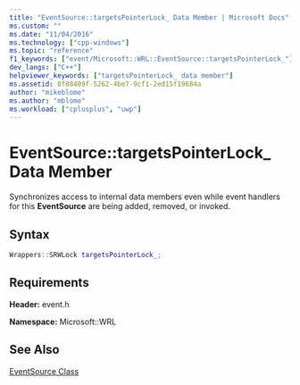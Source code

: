 ```yaml
---
title: "EventSource::targetsPointerLock_ Data Member | Microsoft Docs"
ms.custom: ""
ms.date: "11/04/2016"
ms.technology: ["cpp-windows"]
ms.topic: "reference"
f1_keywords: ["event/Microsoft::WRL::EventSource::targetsPointerLock_"]
dev_langs: ["C++"]
helpviewer_keywords: ["targetsPointerLock_ data member"]
ms.assetid: 8f08409f-5262-4be7-9cf1-2ed15f19684a
author: "mikeblome"
ms.author: "mblome"
ms.workload: ["cplusplus", "uwp"]
---
```

# EventSource::targetsPointerLock_ Data Member
Synchronizes access to internal data members even while event handlers for this **EventSource** are being added, removed, or invoked.  
  
## Syntax  
  
```cpp  
Wrappers::SRWLock targetsPointerLock_;  
```  
  
## Requirements  
 **Header:** event.h  
  
 **Namespace:** Microsoft::WRL
 
 ## See Also
 [EventSource Class](../windows/eventsource-class.md)